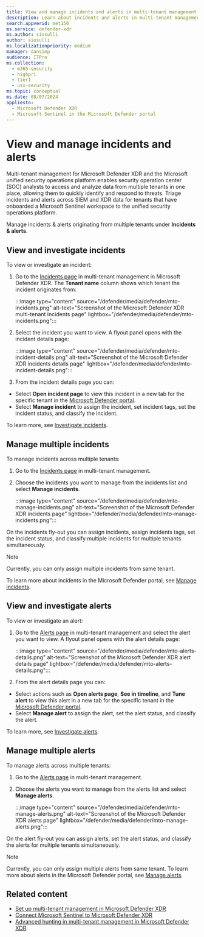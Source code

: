 ```yaml
---
title: View and manage incidents and alerts in multi-tenant management for Microsoft Defender XDR
description: Learn about incidents and alerts in multi-tenant management for Microsoft Defender XDR
search.appverid: met150
ms.service: defender-xdr
ms.author: siosulli
author: siosulli
ms.localizationpriority: medium
manager: dansimp
audience: ITPro
ms.collection: 
  - m365-security
  - highpri
  - tier1
  - usx-security
ms.topic: conceptual
ms.date: 08/07/2024
appliesto:
  - Microsoft Defender XDR
  - Microsoft Sentinel in the Microsoft Defender portal
---
```


# View and manage incidents and alerts

Multi-tenant management for Microsoft Defender XDR and the Microsoft unified security operations platform enables security operation center (SOC) analysts to access and analyze data from multiple tenants in one place, allowing them to quickly identify and respond to threats. Triage incidents and alerts across SIEM and XDR data for tenants that have onboarded a Microsoft Sentinel workspace to the unified security operations platform. 

Manage incidents & alerts originating from multiple tenants under **Incidents & alerts**.

## View and investigate incidents

To view or investigate an incident: 

1. Go to the [Incidents page](https://mto.security.microsoft.com/incidents) in multi-tenant management in Microsoft Defender XDR. The **Tenant name** column shows which tenant the incident originates from:

   :::image type="content" source="/defender/media/defender/mto-incidents.png" alt-text="Screenshot of the Microsoft Defender XDR multi-tenant incidents page" lightbox="/defender/media/defender/mto-incidents.png":::

2. Select the incident you want to view. A flyout panel opens with the incident details page:

   :::image type="content" source="/defender/media/defender/mto-incident-details.png" alt-text="Screenshot of the Microsoft Defender XDR incidents details page" lightbox="/defender/media/defender/mto-incident-details.png":::

3. From the incident details page you can:

- Select **Open incident page** to view this incident in a new tab for the specific tenant in the [Microsoft Defender portal](https://security.microsoft.com).
- Select **Manage incident** to assign the incident, set incident tags, set the incident status, and classify the incident.

To learn more, see [Investigate incidents](/defender-endpoint/investigate-incidents).

## Manage multiple incidents

To manage incidents across multiple tenants:

1. Go to the [Incidents page](https://mto.security.microsoft.com/incidents) in multi-tenant management.
2. Choose the incidents you want to manage from the incidents list and select **Manage incidents**.

   :::image type="content" source="/defender/media/defender/mto-manage-incidents.png" alt-text="Screenshot of the Microsoft Defender XDR incidents page" lightbox="/defender/media/defender/mto-manage-incidents.png":::

On the incidents fly-out you can assign incidents, assign incidents tags, set the incident status, and classify multiple incidents for multiple tenants simultaneously.

>[!Note]
> Currently, you can only assign multiple incidents from same tenant.

To learn more about incidents in the Microsoft Defender portal, see [Manage incidents](/defender-endpoint/manage-incidents).

## View and investigate alerts

To view or investigate an alert:

1. Go to the [Alerts page](https://mto.security.microsoft.com/alerts) in multi-tenant management and select the alert you want to view. A flyout panel opens with the alert details page:

   :::image type="content" source="/defender/media/defender/mto-alerts-details.png" alt-text="Screenshot of the Microsoft Defender XDR alert details page" lightbox="/defender/media/defender/mto-alerts-details.png":::

2. From the alert details page you can:

- Select actions such as **Open alerts page**, **See in timeline**, and **Tune alert** to view this alert in a new tab for the specific tenant in the [Microsoft Defender portal](https://security.microsoft.com).
- Select **Manage alert** to assign the alert, set the alert status, and classify the alert.

To learn more, see [Investigate alerts](/defender-endpoint/investigate-alerts).

## Manage multiple alerts

To manage alerts across multiple tenants:

1. Go to the [Alerts page](https://mto.security.microsoft.com/alerts) in multi-tenant management.
2. Choose the alerts you want to manage from the alerts list and select **Manage alerts**.

   :::image type="content" source="/defender/media/defender/mto-manage-alerts.png" alt-text="Screenshot of the Microsoft Defender XDR alerts page" lightbox="/defender/media/defender/mto-manage-alerts.png":::

On the alert fly-out you can assign alerts, set the alert status, and classify the alerts for multiple tenants simultaneously.

> [!Note]
> Currently, you can only assign multiple alerts from same tenant.
To learn more about alerts in the Microsoft Defender portal, see [Manage alerts](/defender-endpoint/manage-alerts).

## Related content

- [Set up multi-tenant management in Microsoft Defender XDR](mto-requirements.md)
- [Connect Microsoft Sentinel to Microsoft Defender XDR](microsoft-sentinel-onboard.md)
- [Advanced hunting in multi-tenant management in Microsoft Defender XDR](mto-advanced-hunting.md)


